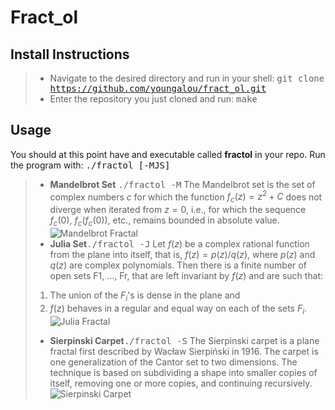 **Fract_ol**
=======

## Install Instructions
> - <i class="icon-folder-open"></i> Navigate to the desired directory and run in your shell:
> <kbd>git clone https://github.com/youngalou/fract_ol.git</kbd>
> - <i class="icon-folder-open"></i> Enter the repository you just cloned and run:
> <kbd>make</kbd>

## Usage
You should at this point have and executable called **fractol** in your repo.
Run the program with: <kbd>./fractol [-MJS]</kbd>
> - **Mandelbrot Set** <kbd>./fractol -M</kbd>
The Mandelbrot set is the set of complex numbers $c$ for which the function $f_c(z) = z^2 + C$ does not diverge when iterated from $z = 0$, i.e., for which the sequence $f_c(0)$, $f_c(f_c(0))$, etc., remains bounded in absolute value.
![Mandelbrot Fractal](http://www.fractalposter.com/images/mandelbrot_set_02_969_720_480.jpg)
> - **Julia Set**<kbd>./fractol -J</kbd>
Let $f(z)$ be a complex rational function from the plane into itself, that is, $f(z) = p(z)/q(z)$, where $p(z)$ and $q(z)$ are complex polynomials. Then there is a finite number of open sets F1, ..., Fr, that are left invariant by $f(z)$ and are such that:
>1. The union of the $F_i$'s is dense in the plane and
>2. $f(z)$ behaves in a regular and equal way on each of the sets $F_i$.
![Julia Fractal](http://nuclear.mutantstargoat.com/articles/sdr_fract/julia_dust_big.png)
> - **Sierpinski Carpet**<kbd>./fractol -S</kbd>
The Sierpinski carpet is a plane fractal first described by Wacław Sierpiński in 1916. The carpet is one generalization of the Cantor set to two dimensions. The technique is based on subdividing a shape into smaller copies of itself, removing one or more copies, and continuing recursively.
![Sierpinski Carpet](http://paulbourke.net/fractals/carpet/hadamard.gif)
